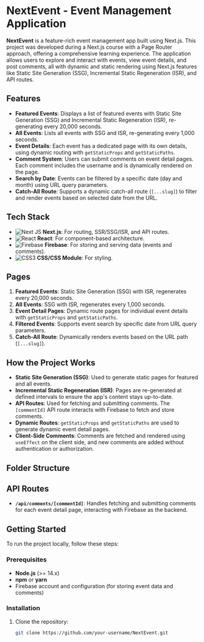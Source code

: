 # NextEvent - Event Management Application

**NextEvent** is a feature-rich event management app built using Next.js. This project was developed during a Next.js course with a Page Router approach, offering a comprehensive learning experience. The application allows users to explore and interact with events, view event details, and post comments, all with dynamic and static rendering using Next.js features like Static Site Generation (SSG), Incremental Static Regeneration (ISR), and API routes.

## Features

- **Featured Events**: Displays a list of featured events with Static Site Generation (SSG) and Incremental Static Regeneration (ISR), re-generating every 20,000 seconds.
- **All Events**: Lists all events with SSG and ISR, re-generating every 1,000 seconds.
- **Event Details**: Each event has a dedicated page with its own details, using dynamic routing with `getStaticProps` and `getStaticPaths`.
- **Comment System**: Users can submit comments on event detail pages. Each comment includes the username and is dynamically rendered on the page.
- **Search by Date**: Events can be filtered by a specific date (day and month) using URL query parameters.
- **Catch-All Route**: Supports a dynamic catch-all route (`[...slug]`) to filter and render events based on selected date from the URL.

## Tech Stack





-  ![Next JS](https://img.shields.io/badge/Next-black?style=for-the-badge&logo=next.js&logoColor=white) **Next.js**: For routing, SSR/SSG/ISR, and API routes.
-  ![React](https://img.shields.io/badge/react-%2320232a.svg?style=for-the-badge&logo=react&logoColor=%2361DAFB) **React**: For component-based architecture.
-  ![Firebase](https://img.shields.io/badge/firebase-%23039BE5.svg?style=for-the-badge&logo=firebase) **Firebase**: For storing and serving data (events and comments).
-  ![CSS3](https://img.shields.io/badge/css3-%231572B6.svg?style=for-the-badge&logo=css3&logoColor=white) **CSS/CSS Module**: For styling.

## Pages

1. **Featured Events**: Static Site Generation (SSG) with ISR, regenerates every 20,000 seconds.
2. **All Events**: SSG with ISR, regenerates every 1,000 seconds.
3. **Event Detail Pages**: Dynamic route pages for individual event details with `getStaticProps` and `getStaticPaths`.
4. **Filtered Events**: Supports event search by specific date from URL query parameters.
5. **Catch-All Route**: Dynamically renders events based on the URL path (`[...slug]`).

## How the Project Works

- **Static Site Generation (SSG)**: Used to generate static pages for featured and all events.
- **Incremental Static Regeneration (ISR)**: Pages are re-generated at defined intervals to ensure the app's content stays up-to-date.
- **API Routes**: Used for fetching and submitting comments. The `[commentId]` API route interacts with Firebase to fetch and store comments.
- **Dynamic Routes**: `getStaticProps` and `getStaticPaths` are used to generate dynamic event detail pages.
- **Client-Side Comments**: Comments are fetched and rendered using `useEffect` on the client side, and new comments are added without authentication or authorization.

## Folder Structure

## API Routes

- **`/api/comments/[commentId]`**: Handles fetching and submitting comments for each event detail page, interacting with Firebase as the backend.

## Getting Started

To run the project locally, follow these steps:

### Prerequisites

- **Node.js** (>= 14.x)
- **npm** or **yarn**
- Firebase account and configuration (for storing event data and comments)

### Installation

1. Clone the repository:
   ```bash
   git clone https://github.com/your-username/NextEvent.git
   ```
